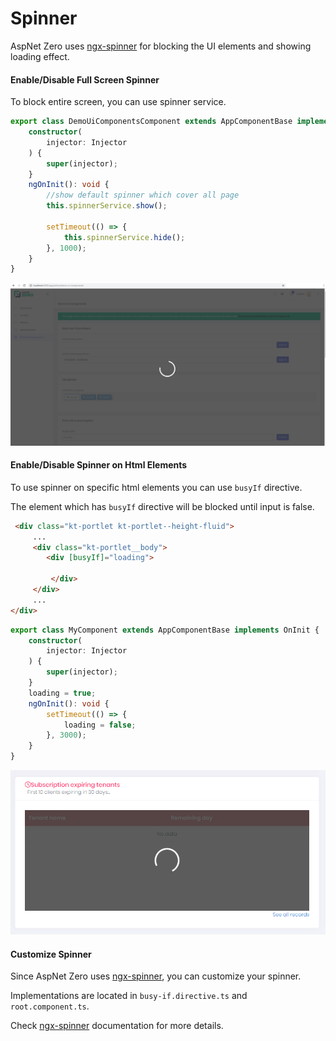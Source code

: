 # Spinner

AspNet Zero uses [ngx-spinner](https://github.com/Napster2210/ngx-spinner) for blocking the UI elements and showing loading effect.

#### Enable/Disable Full Screen Spinner

To block entire screen, you can use spinner service.

```typescript
export class DemoUiComponentsComponent extends AppComponentBase implements OnInit {
    constructor(
        injector: Injector
    ) {
        super(injector);
    }
    ngOnInit(): void {
        //show default spinner which cover all page
        this.spinnerService.show();

        setTimeout(() => {
            this.spinnerService.hide();
        }, 1000);
    }
}
```

![infrastructure-angular-spinner-fullscreen](images/infrastructure-angular-spinner-fullscreen.png)



#### Enable/Disable Spinner on Html Elements

To use spinner on specific html elements you can use `busyIf` directive.  

The element which has `busyIf` directive will be blocked until input is false.

```html
 <div class="kt-portlet kt-portlet--height-fluid">   
     ...
     <div class="kt-portlet__body">
		<div [busyIf]="loading">
            
         </div>
     </div>
     ...
</div>
```

```typescript
export class MyComponent extends AppComponentBase implements OnInit {
    constructor(
        injector: Injector
    ) {
        super(injector);
    }
    loading = true;
    ngOnInit(): void {
        setTimeout(() => {
            loading = false;
        }, 3000);
    }
}
```

![infrastructure-angular-spinner-on-html](images/infrastructure-angular-spinner-on-html.png)



#### Customize Spinner

Since AspNet Zero uses [ngx-spinner](https://github.com/Napster2210/ngx-spinner), you can customize your spinner.

Implementations are located in `busy-if.directive.ts` and `root.component.ts`.

Check  [ngx-spinner](https://github.com/Napster2210/ngx-spinner) documentation for more details.